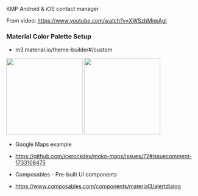 KMP Android & iOS contact manager

From video:
https://www.youtube.com/watch?v=XWSzbMnpAgI


### Material Color Palette Setup
- m3.material.io/theme-builder#/custom

[<img src="https://github.com/realityexpander/ContactsComposeMultiplatform/assets/5157474/149c8592-d7a2-4d64-a149-1403acaf6b8b" width=200/>](https://github.com/realityexpander/ContactsComposeMultiplatform/assets/5157474/149c8592-d7a2-4d64-a149-1403acaf6b8b)
[<img src="https://github.com/realityexpander/ContactsComposeMultiplatform/assets/5157474/60feaddf-fb3f-488c-b917-7c7dda02833f" width=200/>](https://github.com/realityexpander/ContactsComposeMultiplatform/assets/5157474/60feaddf-fb3f-488c-b917-7c7dda02833f)


- Google Maps example
- https://github.com/icerockdev/moko-maps/issues/72#issuecomment-1733108475

- Composables - Pre-built UI components
- https://www.composables.com/components/material3/alertdialog
